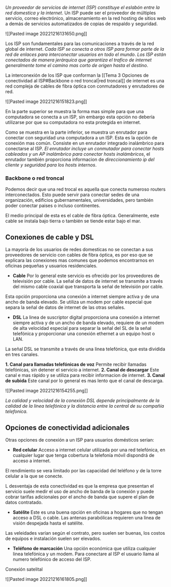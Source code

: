 *Un proveedor de servicios de internet (ISP) constituye el eslabón entre la red domestica y la internet*. Un ISP puede ser el proveedor de múltiples servicio, correo electrónico, almacenamiento en la red hosting de sitios web a demás de servicios automatizados de copias de respaldo y seguridad.

![[Pasted image 20221216131650.png]]

Los ISP son fundamentales para las comunicaciones a través de la red global de internet. *Cada ISP se conecta a otros ISP para formar parte de la red de enlaces para interconectar usuarios en todo el mundo*. 
*Los ISP están conectados de manera jerárquica que garantiza el trafico de internet generalmente tome el camino mas corto de origen hasta el destino*.

La interconexión de los ISP que conforman la [[Tema 3 Opciones de conectividad al ISP#Backbone o red troncal|red troncal]] de internet es una red compleja de cables de fibra óptica con conmutadores y enrutadores de red.

![[Pasted image 20221216151823.png]]

En la parte superior se muestra la forma mas simple para que una computadora se conecta a un ISP, sin embargo esta opción no debería utilizarse por que su computadora no esta protegida en internet.

Como se muestra en la parte inferior, se muestra un enrutador para conectar con seguridad una computadora a un ISP. Esta es la opción de conexión mas común. Consiste en un enrutador integrado inalámbrico para conectarse al ISP. *El enrutador incluye un conmutador para conectar hosts cableados y un AP inalámbrico para conectar hosts inalámbricos*, el enrutador también proporciona informacion de *direccionamiento ip del cliente y seguridad para los hosts internos*.

### Backbone o red troncal
Podemos decir que una red trocal es aquella que conecta numeroso routers interconectados.
Esto puede servir para conectar sedes de una organización, edificios gubernamentales, universidades, pero también poder conectar paises o incluso continentes.

El medio principal de esta es el cable de fibra óptica. Generalmente, este cable se instala bajo tierra o también se tiende estar bajo el mar.


## Conexiones de cable y DSL

La mayoría de los usuarios de redes domesticas no se conectan a sus proveedores de servicio con cables de fibra óptica, es por eso que se explicara las conexiones mas comunes que podemos encontrarnos en oficinas pequeñas y usuarios residenciales.

- **Cable**
Por lo general este servicio es ofrecido por los proveedores de televisión por cable. La señal de datos de internet se transmite a través del mismo cable coaxial que transporta la señal de televisión por cable.

Esta opción proporciona una conexión a internet siempre activa y de una ancho de banda elevado. Se utiliza un modem por cable especial que separa la señal de datos de internet de las otras señales.

- **DSL**
La linea de suscriptor digital proporciona una conexión a internet siempre activa y de un ancho de banda elevado, requiere de un modem de alta velocidad especial para separar la señal del SL de la señal telefónica y proporcionar una conexión ethernet a un equipo host o LAN.

La señal DSL se transmite a través de una linea telefónica, que esta dividida en tres canales.

**1. Canal para llamadas telefónicas de voz**
Permite recibir llamadas telefónicas, sin detener el servicio a internet.
**2. Canal de descargar**
Este canal e mas rápido y se utiliza para recibir informacion de internet.
**3. Canal de subida**
Este canal por lo general es mas lento que el canal de descarga. 

![[Pasted image 20221216154255.png]]

*La calidad y velocidad de la conexión DSL depende principalmente de la calidad de la linea telefónica y la distancia entre la central de su compañía telefonica.*


## Opciones de conectividad adicionales
Otras opciones de conexión a un ISP para usuarios domésticos serian:

- **Red celular**
Acceso a internet celular utilizada por una red telefónica, en cualquier lugar que tenga cobertura la telefonía móvil dispondrá de acceso a internet.

El rendimiento se vera limitado por las capacidad del teléfono y de la torre celular a la que se conecte.

L desventaja de esta conectividad es que la empresa que presentan el servicio suele medir el uso de ancho de banda de la conexión y puede cobrar tarifas adicionales por el ancho de banda que supere el plan de datos contratado.

- **Satélite**
Este es una buena opción en oficinas a hogares que no tengan acceso a DSL o cable. Las antenas parabólicas requieren una linea de visión despejada hasta el satélite.

Las veleidades varían según el contrato, pero suelen ser buenas, los costos de equipos e instalación suelen ser elevados.

- **Teléfono de marcación**
Una opción económica que utiliza cualquier linea telefónica y un modem. Para conectare al ISP el usuario llama al numero telefónico de acceso del ISP.

Conexión satelital 

![[Pasted image 20221216161805.png]]

